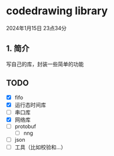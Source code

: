 # codedrawing library
2024年1月15日 23点34分
## 1. 简介
写自己的库，封装一些简单的功能

## TODO
- [x] fifo
- [x] 运行态时间库
- [ ] 串口库
- [x] 网络库
- [ ] protobuf
  - [ ] nng
- [ ] json
- [ ] 工具（比如校验和...）
